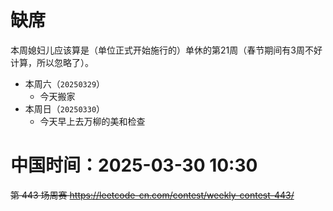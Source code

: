 
# 缺席

本周媳妇儿应该算是（单位正式开始施行的）单休的第21周（春节期间有3周不好计算，所以忽略了）。

- 本周六（`20250329`） 
  * 今天搬家
- 本周日（`20250330`） 
  * 今天早上去万柳的美和检查

# 中国时间：2025-03-30 10:30

~~第 443 场周赛 https://leetcode-cn.com/contest/weekly-contest-443/~~
